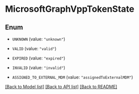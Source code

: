 # MicrosoftGraphVppTokenState

## Enum


* `UNKNOWN` (value: `"unknown"`)

* `VALID` (value: `"valid"`)

* `EXPIRED` (value: `"expired"`)

* `INVALID` (value: `"invalid"`)

* `ASSIGNED_TO_EXTERNAL_MDM` (value: `"assignedToExternalMDM"`)


[[Back to Model list]](../README.md#documentation-for-models) [[Back to API list]](../README.md#documentation-for-api-endpoints) [[Back to README]](../README.md)


